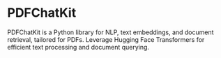 # PDFChatKit
PDFChatKit is a Python library for NLP, text embeddings, and document retrieval, tailored for PDFs. Leverage Hugging Face Transformers for efficient text processing and document querying.
